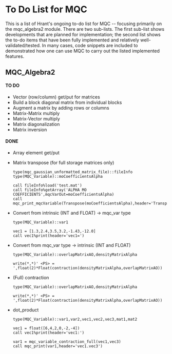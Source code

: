 # To Do List for MQC
This is a list of Hrant's ongoing to-do list for MQC -- focusing primarily on the mqc_algebra2 module. There are two sub-lists. The first sub-list shows developments that are planned for implementation; the second list shows the to-do items that have been fully implemented and relatively well-validated/tested. In many cases, code snippets are included to demonstrated how one can use MQC to carry out the listed implemented features.

## MQC_Algebra2

#### TO DO

* Vector (row/column) get/put for matrices
* Build a block diagonal matrix from individual blocks
* Augment a matrix by adding rows or columns 
* Matrix-Matrix multiply
* Matrix-Vector multiply
* Matrix diagonalization
* Matrix inversion

#### DONE

* Array element get/put

* Matrix transpose (for full storage matrices only)

  ```
  type(mqc_gaussian_unformatted_matrix_file)::fileInfo 
  type(MQC_Variable)::moCoefficientsAlpha

  call fileInfo%load('test.mat')
  call fileInfo%getArray('ALPHA MO COEFFICIENTS',mqcVarOut=moCoefficientsAlpha)
  call mqc_print_mqcVariable(Transpose(moCoefficientsAlpha),header='Transpose')
  ```



* Convert from intrinsic (INT and FLOAT) $\rightarrow$ mqc_var type
  ```
  type(MQC_Variable)::var1

  vec1 = [1.3,2.4,3.5,3.2,-1.43,-12.0]
  call vec1%print(header='vec1=')
  ```

* Convert from mqc_var type $\rightarrow$ intrinsic (INT and FLOAT)
  ```
  type(MQC_Variable)::overlapMatrixAO,densityMatrixAlpha

  write(*,*)' <PS> = ',float(2)*Float(contraction(densityMatrixAlpha,overlapMatrixAO))
  ```

* (Full) contraction
  ```
  type(MQC_Variable)::overlapMatrixAO,densityMatrixAlpha

  write(*,*)' <PS> = ',float(2)*Float(contraction(densityMatrixAlpha,overlapMatrixAO))
  ```

* dot_product
  ```
  type(MQC_Variable)::var1,var2,vec1,vec2,vec3,mat1,mat2

  vec1 = float([6,4,2,0,-2,-4])
  call vec1%print(header='vec1:')

  var1 = mqc_variable_contraction_full(vec1,vec3)
  call mqc_print(var1,header='vec1.vec3')
  ```
